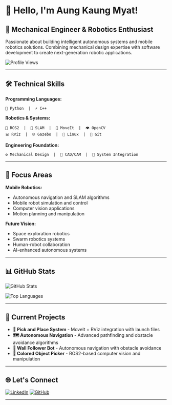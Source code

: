 # 👋 Hello, I'm Aung Kaung Myat!

## 🤖 Mechanical Engineer & Robotics Enthusiast

Passionate about building intelligent autonomous systems and mobile robotics solutions. Combining mechanical design expertise with software development to create next-generation robotic applications.

![Profile Views](https://komarev.com/ghpvc/?username=AungKaung1928&color=blue&style=flat-square)

---

## 🛠️ Technical Skills

**Programming Languages:**
```
🐍 Python  |  ⚡ C++
```

**Robotics & Systems:**
```
🤖 ROS2  |  📍 SLAM  |  🎯 MoveIt  |  👁️ OpenCV
📊 RViz  |  🌐 Gazebo  |  🐧 Linux  |  🔧 Git
```

**Engineering Foundation:**
```
⚙️ Mechanical Design  |  📐 CAD/CAM  |  🔬 System Integration
```

---

## 🚀 Focus Areas

**Mobile Robotics:**
- Autonomous navigation and SLAM algorithms
- Mobile robot simulation and control
- Computer vision applications
- Motion planning and manipulation

**Future Vision:**
- Space exploration robotics
- Swarm robotics systems
- Human-robot collaboration
- AI-enhanced autonomous systems

---

## 📊 GitHub Stats

![GitHub Stats](https://github-readme-stats.vercel.app/api?username=AungKaung1928&show_icons=true&theme=dark&count_private=true)

![Top Languages](https://github-readme-stats.vercel.app/api/top-langs/?username=AungKaung1928&layout=compact&theme=dark)

---

## 🎯 Current Projects

- **🤖 Pick and Place System** - MoveIt + RViz integration with launch files
- **🗺️ Autonomous Navigation** - Advanced pathfinding and obstacle avoidance algorithms
- **🧱 Wall Follower Bot** - Autonomous navigation with obstacle avoidance
- **🎨 Colored Object Picker** - ROS2-based computer vision and manipulation

---

## 🌐 Let's Connect

[![LinkedIn](https://img.shields.io/badge/LinkedIn-0077B5?style=for-the-badge&logo=linkedin&logoColor=white)](https://www.linkedin.com/in/aung-kaung-myat-30943a215/)
[![GitHub](https://img.shields.io/badge/GitHub-100000?style=for-the-badge&logo=github&logoColor=white)](https://github.com/AungKaung1928)

---
